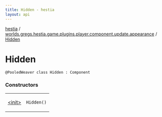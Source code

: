 ```yaml
---
title: Hidden - hestia
layout: api
---
```


<div class='api-docs-breadcrumbs'><a href="../../index.html">hestia</a> / <a href="../index.html">worlds.gregs.hestia.game.plugins.player.component.update.appearance</a> / <a href="./index.html">Hidden</a></div>

# Hidden

<div class="signature"><code><span class="identifier">@PooledWeaver</span> <span class="keyword">class </span><span class="identifier">Hidden</span>&nbsp;<span class="symbol">:</span>&nbsp;<span class="identifier">Component</span></code></div>

### Constructors

<table class="api-docs-table">
<tbody>
<tr>
<td markdown="1">

<a href="-init-.html">&lt;init&gt;</a>


</td>
<td markdown="1">
<div class="signature"><code><span class="identifier">Hidden</span><span class="symbol">(</span><span class="symbol">)</span></code></div>

</td>
</tr>
</tbody>
</table>
